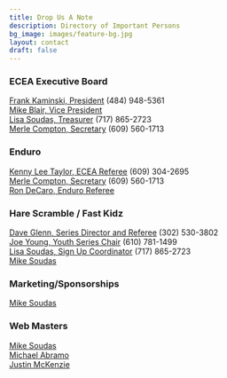 ```yaml
---
title: Drop Us A Note
description: Directory of Important Persons
bg_image: images/feature-bg.jpg
layout: contact
draft: false
---
```

### ECEA Executive Board

[Frank Kaminski, President](<>) (484) 948-5361\
[Mike Blair, Vice President](jclives62@gmail.com)\
[Lisa Soudas, Treasurer](lsoudas@comcast.net)  (717) 865-2723\
[Merle Compton, Secretary](ecea.secy@verizon.net) (609) 560-1713  

### Enduro

[Kenny Lee Taylor, ECEA Referee](<>) (609) 304-2695\
[Merle Compton, Secretary](eceaenduropts@aol.com) (609) 560-1713\
[Ron DeCaro, Enduro Referee](<>)  

### Hare Scramble / Fast Kidz

[Dave Glenn, Series Director and Referee](<>) (302) 530-3802\
[Joe Young, Youth Series Chair](<>) (610) 781-1499\
[Lisa Soudas, Sign Up Coordinator](lsoudas@comcast.net)  (717) 865-2723\
[Mike Soudas](msoudas@comcast.net)  

### Marketing/Sponsorships

[Mike Soudas](msoudas@comcast.net)  

### Web Masters

[Mike Soudas](msoudas@comcast.net)\
[Michael Abramo](abramomichael@gmail.com)\
[Justin McKenzie](justinmckenzie15@gmail.com)